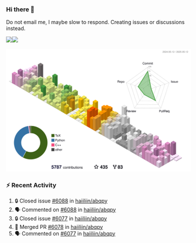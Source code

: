 ### Hi there 👋

Do not email me, I maybe slow to respond. Creating issues or discussions instead.

<a href="https://haiiliin/"><img height="137px" src="https://github-readme-stats.vercel.app/api?username=haiiliin&hide_title=false&hide_border=true&show_icons=true&include_all_commits=true&count_private=true&line_height=21&text_color=000&icon_color=000&bg_color=0,ea6161,ffc64d,fffc4d,52fa5a&theme=graywhite" /><!-- wi*quL3fcV --><img height="137px" src="https://github-readme-stats.vercel.app/api/top-langs/?username=haiiliin&hide=html&hide_title=true&hide_border=true&layout=compact&langs_count=6&text_color=000&icon_color=fff&bg_color=0,52fa5a,4dfcff,c64dff&theme=graywhite" /></a>

![](./profile-3d-contrib/profile-season-animate.svg)

### :zap: Recent Activity

<!--START_SECTION:activity-->
1. 🔒 Closed issue [#6088](https://github.com/haiiliin/abqpy/issues/6088) in [haiiliin/abqpy](https://github.com/haiiliin/abqpy)
2. 🗣 Commented on [#6088](https://github.com/haiiliin/abqpy/issues/6088#issuecomment-2869657876) in [haiiliin/abqpy](https://github.com/haiiliin/abqpy)
3. 🔒 Closed issue [#6077](https://github.com/haiiliin/abqpy/issues/6077) in [haiiliin/abqpy](https://github.com/haiiliin/abqpy)
4. 🎉 Merged PR [#6078](https://github.com/haiiliin/abqpy/pull/6078) in [haiiliin/abqpy](https://github.com/haiiliin/abqpy)
5. 🗣 Commented on [#6077](https://github.com/haiiliin/abqpy/issues/6077#issuecomment-2862677179) in [haiiliin/abqpy](https://github.com/haiiliin/abqpy)
<!--END_SECTION:activity-->
